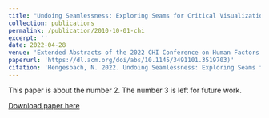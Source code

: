 ```yaml
---
title: "Undoing Seamlessness: Exploring Seams for Critical Visualization"
collection: publications
permalink: /publication/2010-10-01-chi
excerpt: ''
date: 2022-04-28
venue: 'Extended Abstracts of the 2022 CHI Conference on Human Factors in Computing Systems'
paperurl: 'https://dl.acm.org/doi/abs/10.1145/3491101.3519703)'
citation: 'Hengesbach, N. 2022. Undoing Seamlessness: Exploring Seams for Critical Visualization. In Extended Abstracts of the 2022 CHI Conference on Human Factors in Computing Systems (CHI EA '22). Association for Computing Machinery, New York, NY, USA, Article 364, 1–7. https://doi.org/10.1145/3491101.3519703'
---
```

This paper is about the number 2. The number 3 is left for future work.

[Download paper here](http://academicpages.github.io/files/chi22.pdf)
